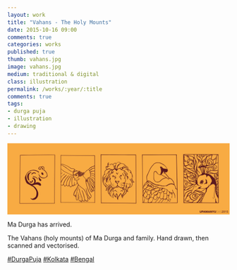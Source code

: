 ```yaml
---
layout: work
title: "Vahans - The Holy Mounts"
date: 2015-10-16 09:00
comments: true
categories: works
published: true
thumb: vahans.jpg
image: vahans.jpg
medium: traditional & digital
class: illustration
permalink: /works/:year/:title
comments: true
tags:
- durga puja
- illustration
- drawing
---
```


<img src="/images/works/vahans.jpg" align="middle"/>

Ma Durga has arrived.

The Vahans (holy mounts) of Ma Durga and family. Hand drawn, then scanned and vectorised.

[#DurgaPuja](https://www.facebook.com/hashtag/durgapuja) [#Kolkata](https://www.facebook.com/hashtag/kolkata) [#Bengal](https://www.facebook.com/hashtag/bengal)